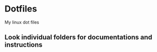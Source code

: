 Dotfiles
=========
My linux dot files

Look individual folders for documentations and instructions
-----------------------------------------------------------

